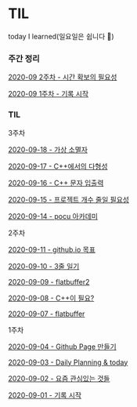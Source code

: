# TIL
today I learned(일요일은 쉽니다 🌴)



### 주간 정리

[2020-09 2주차 - 시간 확보의 필요성](2020-09/12.md)

[2020-09 1주차 - 기록 시작](2020-09/week1.md)



### TIL



3주차

[2020-09-18 - 가상 소멸자](2020-09/18.md)

[2020-09-17 - C++에서의 다형성](2020-09/17.md)

[2020-09-16 - C++ 문자 입출력](2020-09/16.md)

[2020-09-15 -  프로젝트 개수 줄일 필요성](2020-09/15.md)

[2020-09-14 - pocu 아카데미](2020-09/14.md)



2주차

[2020-09-11 - github.io 목표](2020-09/11.md)

[2020-09-10 - 3줄 일기](2020-09/10.md)

[2020-09-09 - flatbuffer2](2020-09/09.md)

[2020-09-08 - C++이 필요?](2020-09/08.md)

[2020-09-07 - flatbuffer](2020-09/07.md)



1주차

[2020-09-04 - Github Page 만들기](2020-09/04.md)

[2020-09-03 - Daily Planning & today](2020-09/03.md)

[2020-09-02 - 요즘 관심있는 것들](2020-09/02.md)

[2020-09-01 - 기록 시작](2020-09/01.md) 





